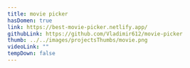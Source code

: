 ```yaml
---
title: movie picker
hasDomen: true
link: https://best-movie-picker.netlify.app/
githubLink: https://github.com/Vladimir612/movie-picker
thumb: ../../images/projectsThumbs/movie.png
videoLink: ""
tempDown: false
---
```

